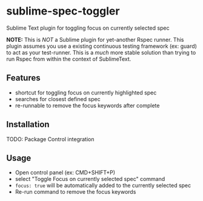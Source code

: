 sublime-spec-toggler
====================

Sublime Text plugin for toggling focus on currently selected spec

**NOTE:** This is *NOT* a Sublime plugin for yet-another Rspec runner.
This plugin assumes you use a existing continuous testing framework
(ex: guard) to act as your test-runner.  This is a *much* more stable
solution than trying to run Rspec from within the context of SublimeText.

## Features
* shortcut for toggling focus on currently highlighted spec
* searches for closest defined spec
* re-runnable to remove the focus keywords after complete

## Installation
TODO: Package Control integration

## Usage
* Open control panel (ex: CMD+SHIFT+P)
* select "Toggle Focus on currently selected spec" command
* `focus: true` will be automatically added to the currently selected spec
* Re-run command to remove the focus keywords
